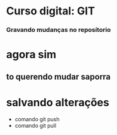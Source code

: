 # Curso digital: GIT

### Gravando mudanças no reposítorio
# agora sim
## to querendo mudar saporra


# salvando alterações

* comando git push
* comando git pull
